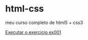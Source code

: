 
# html-css
 meu curso completo de html5 + css3

<a href="https://santtago.github.io/html-css/exercicios/ex001/index.html">Executar o exercicio ex001</a>
